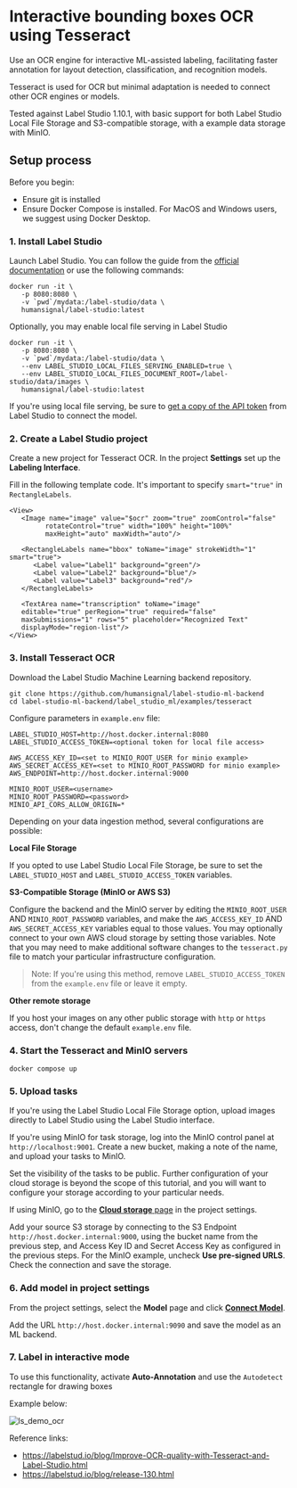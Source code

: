 <!--
---
title: Interactive bounding boxes OCR with Tesseract 
type: blog
tier: all
order: 55
meta_title: Interactive bounding boxes OCR in Label Studio with a Tesseract backend
meta_description: Tutorial for how to use Label Studio and Tesseract to assist with your OCR projects
categories:
    - tutorial
    - tesseract
    - optical character recognition
    - bboxes
image: "/tutorials/tesseract.png"
---
-->

# Interactive bounding boxes OCR using Tesseract

Use an OCR engine for interactive ML-assisted labeling, facilitating faster 
annotation for layout detection, classification, and recognition
models.

Tesseract is used for OCR but minimal adaptation is needed to connect other OCR
engines or models.

Tested against Label Studio 1.10.1, with basic support for both Label Studio
Local File Storage and S3-compatible storage, with a example data storage with
MinIO.

## Setup process

Before you begin:
* Ensure git is installed
* Ensure Docker Compose is installed. For MacOS and Windows users,
   we suggest using Docker Desktop. 


### 1. Install Label Studio

Launch Label Studio. You can follow the guide from the [official documentation](https://labelstud.io/guide/install.html) or use the following commands:

   ```
   docker run -it \
      -p 8080:8080 \
      -v `pwd`/mydata:/label-studio/data \
      humansignal/label-studio:latest
   ```

   Optionally, you may enable local file serving in Label Studio

   ```
   docker run -it \
      -p 8080:8080 \
      -v `pwd`/mydata:/label-studio/data \
      --env LABEL_STUDIO_LOCAL_FILES_SERVING_ENABLED=true \
      --env LABEL_STUDIO_LOCAL_FILES_DOCUMENT_ROOT=/label-studio/data/images \
      humansignal/label-studio:latest
   ```
   If you're using local file serving, be sure to [get a copy of the API token](https://labelstud.io/guide/user_account#Access-token) from
   Label Studio to connect the model.

### 2. Create a Label Studio project

Create a new project for Tesseract OCR. In the project **Settings** set up the **Labeling Interface**.

   Fill in the following template code. It's important to specify `smart="true"` in `RectangleLabels`.
   ```
   <View>    
      <Image name="image" value="$ocr" zoom="true" zoomControl="false"
            rotateControl="true" width="100%" height="100%"
            maxHeight="auto" maxWidth="auto"/>
      
      <RectangleLabels name="bbox" toName="image" strokeWidth="1" smart="true">
         <Label value="Label1" background="green"/>
         <Label value="Label2" background="blue"/>
         <Label value="Label3" background="red"/>
      </RectangleLabels>

      <TextArea name="transcription" toName="image" 
      editable="true" perRegion="true" required="false" 
      maxSubmissions="1" rows="5" placeholder="Recognized Text" 
      displayMode="region-list"/>
   </View>
   ```

### 3. Install Tesseract OCR

Download the Label Studio Machine Learning backend repository.
   ```
   git clone https://github.com/humansignal/label-studio-ml-backend
   cd label-studio-ml-backend/label_studio_ml/examples/tesseract
   ```

Configure parameters in `example.env` file:

   ```
   LABEL_STUDIO_HOST=http://host.docker.internal:8080
   LABEL_STUDIO_ACCESS_TOKEN=<optional token for local file access>

   AWS_ACCESS_KEY_ID=<set to MINIO_ROOT_USER for minio example>
   AWS_SECRET_ACCESS_KEY=<set to MINIO_ROOT_PASSWORD for minio example>
   AWS_ENDPOINT=http://host.docker.internal:9000

   MINIO_ROOT_USER=<username>
   MINIO_ROOT_PASSWORD=<password>
   MINIO_API_CORS_ALLOW_ORIGIN=*
   ```

Depending on your data ingestion method, several configurations are possible:

**Local File Storage**

If you opted to use Label Studio Local File Storage, be sure to set the `LABEL_STUDIO_HOST` and `LABEL_STUDIO_ACCESS_TOKEN` variables. 

**S3-Compatible Storage (MinIO or AWS S3)**

Configure the backend and the MinIO server by editing the `MINIO_ROOT_USER` AND `MINIO_ROOT_PASSWORD` variables, and make the 
   `AWS_ACCESS_KEY_ID` AND `AWS_SECRET_ACCESS_KEY` variables equal to those values. You may optionally connect to your
   own AWS cloud storage by setting those variables. Note that you may need to make additional software changes to the
   `tesseract.py` file to match your particular infrastructure configuration.

> Note: If you're using this method, remove `LABEL_STUDIO_ACCESS_TOKEN` from the `example.env` file or leave it empty.

**Other remote storage**

If you host your images on any other public storage with `http` or `https` access, don't change the default `example.env` file.


### 4. Start the Tesseract and MinIO servers

   ```
   docker compose up
   ```

### 5. Upload tasks

   If you're using the Label Studio Local File Storage option, upload images
   directly to Label Studio using the Label Studio interface.

   If you're using MinIO for task storage, log into the MinIO control panel at
   `http://localhost:9001`. Create a new bucket, making a note of the name, and
   upload your tasks to MinIO. 
   
   Set the visibility of the tasks to be public.
   Further configuration of your cloud storage is beyond the scope of this
   tutorial, and you will want to configure your storage according to your
   particular needs. 
   

If using MinIO, go to the [**Cloud storage** page](https://labelstud.io/guide/project_settings#Cloud-storage) in the project settings.

   Add your source S3 storage by connecting to the S3 Endpoint
   `http://host.docker.internal:9000`, using the bucket name from the previous
   step, and Access Key ID and Secret Access Key as configured in the previous
   steps. For the MinIO example, uncheck **Use pre-signed URLS**. Check the
   connection and save the storage.

### 6. Add model in project settings

From the project settings, select the **Model** page and click [**Connect Model**](https://labelstud.io/guide/ml#Connect-the-model-to-Label-Studio).

   Add the URL `http://host.docker.internal:9090` and save the model as an ML backend.

### 7. Label in interactive mode

To use this functionality, activate **Auto-Annotation** and use the `Autodetect` rectangle for drawing boxes

Example below:

![ls_demo_ocr](https://user-images.githubusercontent.com/17755198/165186574-05f0236f-a5f2-4179-ac90-ef11123927bc.gif)

Reference links: 
- https://labelstud.io/blog/Improve-OCR-quality-with-Tesseract-and-Label-Studio.html
- https://labelstud.io/blog/release-130.html
